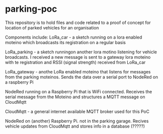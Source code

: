# parking-poc

This repository is to hold files and code related to a proof of concept for location of parked vehicles for an organisation

Components include:
LoRa_car - a sketch running on a lora enabled moteino which broadcasts its registration on a regular basis

LoRa_parking - a sketch runningon another lora motino listening for vehicle broadcasts. I received a new message is sent to a gateway
      lora moteino with te registration and RSSI (signal strength) received from LoRa_car
	
LoRa_gateway - anothe LoRa enabled moteino that listens for messages from the parking moteinos. Sends the data over a serial port to
      NodeRed on a raspberry Pi
	
NodeRed running on a Raspberry Pi that is WiFi connected. Receives the serial message from the Moteino and structures a MQTT message
      on CloudMqtt
	
CloudMqtt - a general internet available MQTT broker used for this PoC

NodeRed on (another) Raspberry Pi. not in the parking garage. Recives vehicle updates from CloudMqtt and stores info in a database (?????)
